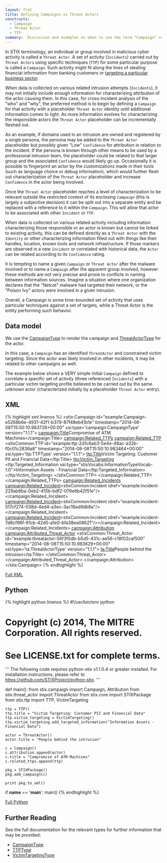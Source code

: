 ```yaml
---
layout: flat
title: Defining Campaigns vs Threat Actors
constructs:
  - Campaign
  - Threat Actor
  - TTP
summary:  Discussion and examples on when to use the term "Campaign" vs "Actor".
---
```


In STIX terminology, an individual or group involved in malicious cyber activity is called a `Threat Actor`.  A set of activity (`Incidents`) carried out by `Threat Actors` using specific techniques (`TTP`) for some particular purpose is called a `Campaign`. Such activity might fit along the lines of stealing financial information from banking customers or [targeting a particular business sector](../industry-sector). 

When data is collected on various related intrusion attempts (`Incidents`), it may not initially include enough information for characterizing attribution of the actor causing them. In this case, for cross-incident analysis of the "who" and "why", the preferred method is to begin by defining a `Campaign` for that activity with a placeholder `Threat Actor` identity until additional information comes to light. As more information evolves for characterizing the responsible actors the `Threat Actor` placeholder can be incrementally fleshed out.

As an example, if domains used in an intrusion are owned and registered by a single persona, the persona may be added to the `Threat Actor` placeholder but possibly given "Low" `Confidence` for attribution in relation to the incident.  If the persona is known through other means to be used by a professional intrusion team, the placeholder could be related to that larger group and the associated `Confidence` would likely go up.  Occasionally it is possible to fingerprint an actor by the customizations made in their tools (such as language choice or debug information), which would further flesh out characterization of the `Threat Actor` placeholder and increase `Confidence` in the actor being involved.

Once the `Threat Actor` placeholder reaches a level of characterization to be relevant outside the restricted context of its enclosing `Campaign` (this is largely a subjective decision) it can be split out into a separate entity and be replaced with a reference to it within the `Campaign`. This will allow that actor to be associated with other `Incident` or `TTP`.

When data is collected on various related activity including information characterizing those responsible or an actor is known but cannot be linked to existing activity, this can be defined directly as a `Threat Actor` with the `Identity` or other characterizing information filled out with things like their handles, location, known tools and network infrastructure. If those markers are observed in a new `Incident` or correlated with historical data, the `Actor` can be related according to its `Confidence` rating.

It is tempting to name a given `Campaign` or `Threat Actor` after the malware involved or to name a `Campaign` after the apparent group involved, however these methods are not very precise and prone to conflicts in naming between information sources. Imagine a situation where one organization declares that the "Netcat" malware had targeted their network, or the "Poison Ivy" actors were involved in a given intrusion.

Overall, a Campaign is some time-bounded set of activity that uses particular techniques against a set of targets, while a Threat Actor is the entity performing such behavior.

## Data model

We use the [CampaignType](/data-model/{{site.current_version}}/campaign/CampaignType) to render the campaign and [ThreatActorType](/data-model/{{site.current_version}}/campaign/ThreatActorType) for the actor.

In this case, a `Campaign` has an identified `ThreatActor` and constrained victim targeting. Since the actor was likely involved in other incidents, it may be related to other campaigns as well.

The example below shows a VERY simple initial `Campaign` defined to correlate a specific set of activity (three referenced `Incidents`) with a particular victim targeting profile believed to be carried out by the same unknown actor (characterized initially by a placeholder `Threat Actor` entry). 

## XML
{% highlight xml linenos %}
<stix:Campaign id="example:Campaign-e5268b6e-4931-42f1-b379-87f48eb41b1e" timestamp="2014-08-08T15:50:10.983728+00:00" xsi:type='campaign:CampaignType' version="1.1.1">
    <campaign:Title>Compromise of ATM Machines</campaign:Title>
    <campaign:Related_TTPs>
        <campaign:Related_TTP>
            <stixCommon:TTP id="example:ttp-2d1c6ab3-5e4e-48ac-a32b-f0c01c2836a8" timestamp="2014-08-08T15:50:10.983464+00:00" xsi:type='ttp:TTPType' version="1.1.1">
                <ttp:Title>Victim Targeting: Customer PII and Financial Data</ttp:Title>
                <ttp:Victim_Targeting>
                    <ttp:Targeted_Information xsi:type="stixVocabs:InformationTypeVocab-1.0">Information Assets - Financial Data</ttp:Targeted_Information>
                </ttp:Victim_Targeting>
            </stixCommon:TTP>
        </campaign:Related_TTP>
    </campaign:Related_TTPs>
    <campaign:Related_Incidents>
		<campaign:Related_Incident><stixCommon:Incident idref="example:incident-229ab6ba-0eb2-415b-bdf2-079e6b42f51e"/></campaign:Related_Incident>
		<campaign:Related_Incident><stixCommon:Incident idref="example:incident-517cf274-038d-4ed4-a3ec-3ac18ad9db8a"/></campaign:Related_Incident>
		<campaign:Related_Incident><stixCommon:Incident idref="example:incident-7d8cf96f-91cb-42d0-a1e0-bfa38ea08621"/></campaign:Related_Incident>
	</campaign:Related_Incidents>
    <campaign:Attribution>
		<campaign:Attributed_Threat_Actor>
			<stixCommon:Threat_Actor id="example:threatactor-56f3f0db-b5d5-431c-ae56-c18f02caf500" timestamp="2014-08-08T15:50:10.983629+00:00" xsi:type='ta:ThreatActorType' version="1.1.1">
            <ta:Title>People behind the intrusion</ta:Title>
        </stixCommon:Threat_Actor>
		</campaign:Attributed_Threat_Actor>
    </campaign:Attribution>
</stix:Campaign>
{% endhighlight %}


[Full XML](campaign-v-actors.xml)

## Python

{% highlight python linenos %}
#!/usr/bin/env python
# Copyright (c) 2014, The MITRE Corporation. All rights reserved.
# See LICENSE.txt for complete terms.

'''
The following code requires python-stix v1.1.0.4 or greater installed.
For installation instructions, please refer to https://github.com/STIXProject/python-stix.
'''

def main():
    from stix.campaign import Campaign, Attribution
    from stix.threat_actor import ThreatActor
    from stix.core import STIXPackage
    from stix.ttp import TTP, VictimTargeting

    ttp = TTP()
    ttp.title = "Victim Targeting: Customer PII and Financial Data"
    ttp.victim_targeting = VictimTargeting()
    ttp.victim_targeting.add_targeted_information("Information Assets - Financial Data")

    actor = ThreatActor()
    actor.title = "People behind the intrusion"

    c = Campaign()
    c.attribution.append(actor)
    c.title = "Compromise of ATM Machines"
    c.related_ttps.append(ttp)

    pkg = STIXPackage()
    pkg.add_campaign(c)

    print pkg.to_xml()

if __name__ == '__main__':
    main()
{% endhighlight %}

[Full Python](campaign-v-actors.py)

## Further Reading

See the full documentation for the relevant types for further information that may be provided:

* [CampaignType](/data-model/{{site.current_version}}/campaign/CampaignType)
* [TTPType](/data-model/{{site.current_version}}/ttp/TTPType)
* [VictimTargetingType](/data-model/{{site.current_version}}/ttp/VictimTargetingType)

